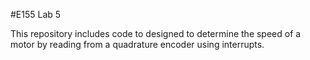 #E155 Lab 5

This repository includes code to designed to determine the speed of a motor by reading from a quadrature encoder using interrupts.
